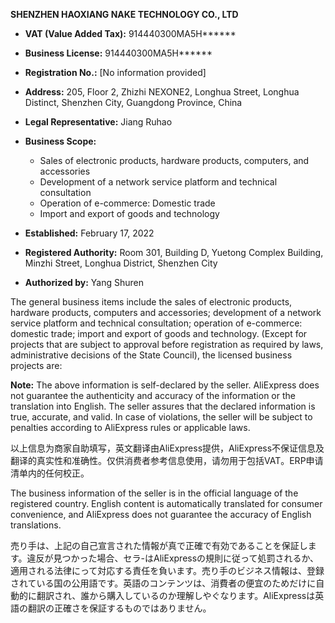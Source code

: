 **SHENZHEN HAOXIANG NAKE TECHNOLOGY CO., LTD**

- **VAT (Value Added Tax):** 914440300MA5H******
- **Business License:** 914440300MA5H******
- **Registration No.:** [No information provided]
- **Address:** 205, Floor 2, Zhizhi NEXONE2, Longhua Street, Longhua Distinct, Shenzhen City, Guangdong Province, China
- **Legal Representative:** Jiang Ruhao
- **Business Scope:**
  - Sales of electronic products, hardware products, computers, and accessories
  - Development of a network service platform and technical consultation
  - Operation of e-commerce: Domestic trade
  - Import and export of goods and technology

- **Established:** February 17, 2022
- **Registered Authority:** Room 301, Building D, Yuetong Complex Building, Minzhi Street, Longhua District, Shenzhen City
- **Authorized by:** Yang Shuren

The general business items include the sales of electronic products, hardware products, computers and accessories; development of a network service platform and technical consultation; operation of e-commerce: domestic trade; import and export of goods and technology. (Except for projects that are subject to approval before registration as required by laws, administrative decisions of the State Council), the licensed business projects are:

**Note:** The above information is self-declared by the seller. AliExpress does not guarantee the authenticity and accuracy of the information or the translation into English. The seller assures that the declared information is true, accurate, and valid. In case of violations, the seller will be subject to penalties according to AliExpress rules or applicable laws.

以上信息为商家自助填写，英文翻译由AliExpress提供，AliExpress不保证信息及翻译的真实性和准确性。仅供消费者参考信息使用，请勿用于包括VAT。ERP申请清单内的任何校正。

The business information of the seller is in the official language of the registered country. English content is automatically translated for consumer convenience, and AliExpress does not guarantee the accuracy of English translations.

売り手は、上記の自己宣言された情報が真で正確で有効であることを保証します。違反が見つかった場合、セラ-はAliExpressの規則に従って処罰されるか、適用される法律にって対応する責任を負います。売り手のビジネス情報は、登録されている国の公用語です。英語のコンテンツは、消費者の便宜のためだけに自動的に翻訳され、誰から購入しているのか理解しやぐなります。AliExpressは英語の翻訳の正確さを保証するものではありません。
